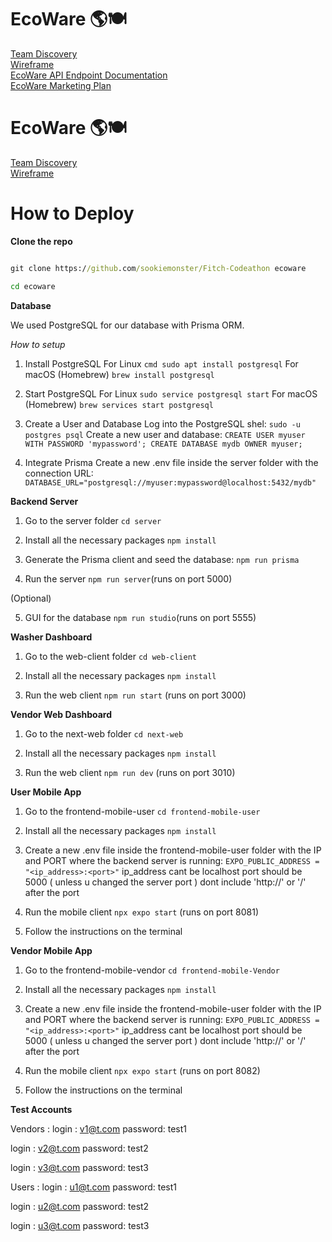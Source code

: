 # EcoWare 🌎🍽️
[Team Discovery](https://www.figma.com/board/gGCsLOUfskSWuw0Flmw9gt/Team-4-Discovery?node-id=0-1&node-type=canvas&t=GIlpj3XGpo9iecjX-0) <br>
[Wireframe](https://www.figma.com/design/vBSkMnoNiU1iBdxIJ5l15O/EcoWare?node-id=17-49&node-type=canvas&t=M0Y08aw3LX3AAdWn-0) <br>
[EcoWare API Endpoint Documentation](https://github.com/user-attachments/files/17452292/EcoWare.API.Endpoint.Documentation.pdf) <br>
[EcoWare Marketing Plan](https://github.com/user-attachments/files/17452301/EcoWare.Marketing.Plan.pdf)

# EcoWare 🌎🍽️
[Team Discovery](https://www.figma.com/board/gGCsLOUfskSWuw0Flmw9gt/Team-4-Discovery?node-id=0-1&node-type=canvas&t=GIlpj3XGpo9iecjX-0) <br>
[Wireframe](https://www.figma.com/design/vBSkMnoNiU1iBdxIJ5l15O/EcoWare?node-id=17-49&node-type=canvas&t=M0Y08aw3LX3AAdWn-0)

# How to Deploy

**Clone the repo**

```cmd

git clone https://github.com/sookiemonster/Fitch-Codeathon ecoware

cd ecoware

```

**Database**

We used PostgreSQL for our database with Prisma ORM.

*How to setup*

  1. Install PostgreSQL
    For Linux 
    ```cmd sudo apt install postgresql```
    For macOS (Homebrew) 
    ```brew install postgresql```
    
  2. Start PostgreSQL
    For Linux 
    ```sudo service postgresql start```
    For macOS (Homebrew) 
    ```brew services start postgresql```
    
  3. Create a User and Database
    Log into the PostgreSQL shel: 
    ```sudo -u postgres psql```
    Create a new user and database: 
    ```CREATE USER myuser WITH PASSWORD 'mypassword';
    CREATE DATABASE mydb OWNER myuser;```

  4. Integrate Prisma
    Create a new .env file inside the server folder with the connection URL:
    ```DATABASE_URL="postgresql://myuser:mypassword@localhost:5432/mydb"```

**Backend Server**

  1. Go to the server folder
    ```cd server```

  2. Install all the necessary packages
    ```npm install```

  3. Generate the Prisma client and seed the database:
    ```npm run prisma```

  4. Run the server
    ```npm run server```(runs on port 5000)

  (Optional)

  5. GUI for the database
    ```npm run studio```(runs on port 5555)

**Washer Dashboard**

  1. Go to the web-client folder
    ```cd web-client```

  2. Install all the necessary packages
    ```npm install```

  3. Run the web client
    ```npm run start``` (runs on port 3000)

**Vendor Web Dashboard**

  1. Go to the next-web folder
    ```cd next-web```

  2. Install all the necessary packages
    ```npm install```

  3. Run the web client
    ```npm run dev``` (runs on port 3010)

**User Mobile App**

  1. Go to the frontend-mobile-user
    ```cd frontend-mobile-user```

  2. Install all the necessary packages
    ```npm install```

  3. Create a new .env file inside the frontend-mobile-user folder with the IP and PORT where the backend server is running:
    ```EXPO_PUBLIC_ADDRESS = "<ip_address>:<port>"```
    ip_address cant be localhost
    port should be 5000 ( unless u changed the server port )
    dont include 'http://' or '/' after the port

  4. Run the mobile client
    ```npx expo start``` (runs on port 8081)

  5. Follow the instructions on the terminal

**Vendor Mobile App**

  1. Go to the frontend-mobile-vendor
    ```cd frontend-mobile-Vendor```

  2. Install all the necessary packages
    ```npm install```

  3. Create a new .env file inside the frontend-mobile-user folder with the IP and PORT where the backend server is running:
    ```EXPO_PUBLIC_ADDRESS = "<ip_address>:<port>"```
    ip_address cant be localhost
    port should be 5000 ( unless u changed the server port )
    dont include 'http://' or '/' after the port

  4. Run the mobile client
    ```npx expo start``` (runs on port 8082)

  5. Follow the instructions on the terminal

**Test Accounts**

Vendors : 
  login : v1@t.com
  password: test1

  login : v2@t.com
  password: test2

  login : v3@t.com
  password: test3

Users : 
  login : u1@t.com
  password: test1

  login : u2@t.com
  password: test2

  login : u3@t.com
  password: test3



  


 


      

  




